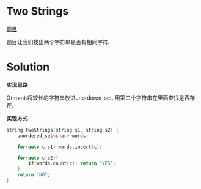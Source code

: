 # Two Strings 

[题目](https://www.hackerrank.com/challenges/two-strings/problem)  

题目让我们找出两个字符串是否有相同字符.

# Solution

**实现思路**  

O(m+n):将较长的字符串放进unordered_set. 用第二个字符串在里面查找是否存在.


**实现方式**  
```c
string twoStrings(string s1, string s2) {
    unordered_set<char> words;

    for(auto c:s1) words.insert(c);

    for(auto c:s2){
        if(words.count(c)) return "YES";
    }
    return "NO";
}
```
